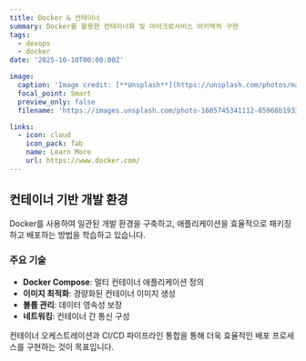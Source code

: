 ```yaml
---
title: Docker & 컨테이너
summary: Docker를 활용한 컨테이너화 및 마이크로서비스 아키텍처 구현
tags:
  - devops
  - docker
date: '2025-10-10T00:00:00Z'

image:
  caption: 'Image credit: [**Unsplash**](https://unsplash.com/photos/macbook-pro-on-brown-wooden-table-OqtafYT5kTw)'
  focal_point: Smart
  preview_only: false
  filename: 'https://images.unsplash.com/photo-1605745341112-85968b19335b?w=800&q=80'

links:
  - icon: cloud
    icon_pack: fab
    name: Learn More
    url: https://www.docker.com/
---
```


## 컨테이너 기반 개발 환경

Docker를 사용하여 일관된 개발 환경을 구축하고, 애플리케이션을 효율적으로 패키징하고 배포하는 방법을 학습하고 있습니다.

### 주요 기술
- **Docker Compose**: 멀티 컨테이너 애플리케이션 정의
- **이미지 최적화**: 경량화된 컨테이너 이미지 생성
- **볼륨 관리**: 데이터 영속성 보장
- **네트워킹**: 컨테이너 간 통신 구성

컨테이너 오케스트레이션과 CI/CD 파이프라인 통합을 통해 더욱 효율적인 배포 프로세스를 구현하는 것이 목표입니다.